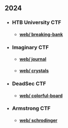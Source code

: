 ##  2024

- ### HTB University CTF
   - #### [web/ breaking-bank](./2024/HTB%20Uni%20CTF/Breaking%20Bank/)

- ### Imaginary CTF
  - #### [web/ journal](./2024/ImaginaryCTF%20/journal)

  - #### [web/ crystals](./2024/ImaginaryCTF%20/crystals)

- ### DeadSec CTF
   - #### [web/ colorful-board](./2024/DeadsecCTF/colorful-board/)

- ### Armstrong CTF

   - #### [web/ schrodinger](./2024/ArmstrongCTF/schrodinger/)

